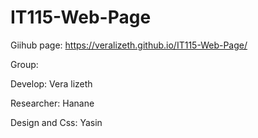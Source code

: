 # IT115-Web-Page

Giihub page: https://veralizeth.github.io/IT115-Web-Page/

Group: 

Develop: Vera lizeth

Researcher: Hanane

Design and Css: Yasin

